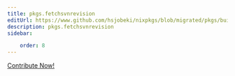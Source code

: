 ```yaml
---
title: pkgs.fetchsvnrevision
editUrl: https://www.github.com/hsjobeki/nixpkgs/blob/migrated/pkgs/build-support/fetchsvnrevision/default.nix#L1C25
description: pkgs.fetchsvnrevision
sidebar:

    order: 8
---
```


<a href="https://www.github.com/hsjobeki/nixpkgs/blob/migrated/pkgs/build-support/fetchsvnrevision/default.nix#L1C25">Contribute Now!</a>



